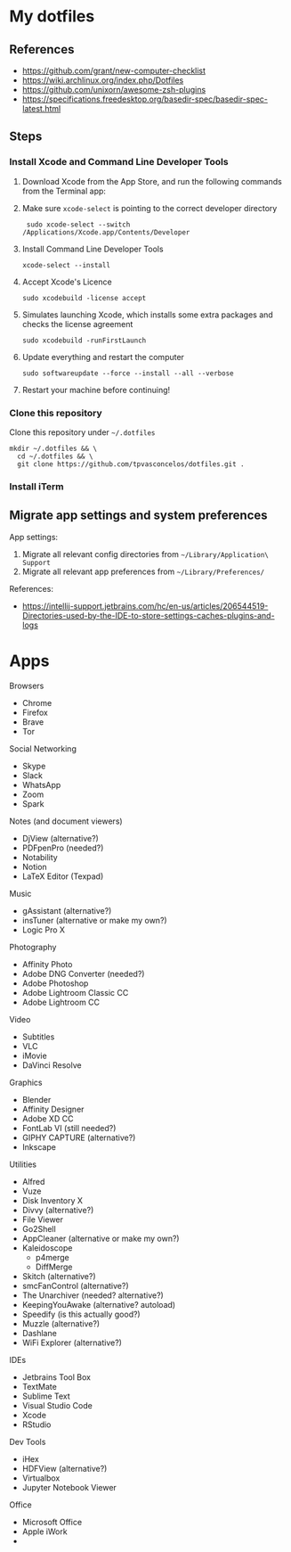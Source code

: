 # My dotfiles

## References

* <https://github.com/grant/new-computer-checklist>
* <https://wiki.archlinux.org/index.php/Dotfiles>
* <https://github.com/unixorn/awesome-zsh-plugins>
* <https://specifications.freedesktop.org/basedir-spec/basedir-spec-latest.html>

## Steps

### Install Xcode and Command Line Developer Tools
1. Download Xcode from the App Store, and run the following commands from the Terminal app:
1. Make sure `xcode-select` is pointing to the correct developer directory
    
   ```shell script
    sudo xcode-select --switch /Applications/Xcode.app/Contents/Developer
    ```

1. Install Command Line Developer Tools

    ```shell script
    xcode-select --install
    ```

1. Accept Xcode's Licence

    ```shell script
    sudo xcodebuild -license accept
    ```

1. Simulates launching Xcode, which installs some extra packages and checks the license agreement

    ```shell script
    sudo xcodebuild -runFirstLaunch
    ```

1. Update everything and restart the computer

    ```shell script
    sudo softwareupdate --force --install --all --verbose
    ```

1. Restart your machine before continuing!

### Clone this repository
Clone this repository under `~/.dotfiles`
```shell script
mkdir ~/.dotfiles && \
  cd ~/.dotfiles && \
  git clone https://github.com/tpvasconcelos/dotfiles.git .
```


### Install iTerm

## Migrate app settings and system preferences

App settings:
1. Migrate all relevant config directories from `~/Library/Application\ Support`
2. Migrate all relevant app preferences from `~/Library/Preferences/`


References:
- https://intellij-support.jetbrains.com/hc/en-us/articles/206544519-Directories-used-by-the-IDE-to-store-settings-caches-plugins-and-logs


# Apps

Browsers
- Chrome
- Firefox
- Brave
- Tor

Social Networking
- Skype
- Slack
- WhatsApp
- Zoom
- Spark

Notes (and document viewers)
- DjView (alternative?)
- PDFpenPro (needed?)
- Notability
- Notion
- LaTeX Editor (Texpad)

Music
- gAssistant (alternative?)
- insTuner (alternative or make my own?)
- Logic Pro X

Photography
- Affinity Photo
- Adobe DNG Converter (needed?)
- Adobe Photoshop
- Adobe Lightroom Classic CC
- Adobe Lightroom CC

Video
- Subtitles
- VLC
- iMovie
- DaVinci Resolve

Graphics
- Blender
- Affinity Designer
- Adobe XD CC
- FontLab VI (still needed?)
- GIPHY CAPTURE (alternative?)
- Inkscape

Utilities
- Alfred
- Vuze
- Disk Inventory X
- Divvy (alternative?)
- File Viewer
- Go2Shell
- AppCleaner (alternative or make my own?)
- Kaleidoscope
	- p4merge
	- DiffMerge
- Skitch (alternative?)
- smcFanControl (alternative?)
- The Unarchiver (needed? alternative?)
- KeepingYouAwake (alternative? autoload)
- Speedify (is this actually good?)
- Muzzle (alternative?)
- Dashlane
- WiFi Explorer (alternative?)

IDEs
- Jetbrains Tool Box
- TextMate
- Sublime Text
- Visual Studio Code
- Xcode
- RStudio

Dev Tools
- iHex
- HDFView (alternative?)
- Virtualbox
- Jupyter Notebook Viewer

Office
- Microsoft Office
- Apple iWork
- 



